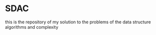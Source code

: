 # SDAC
this is the repository of my solution to the problems of the data structure algorithms and complexity
